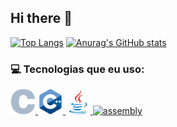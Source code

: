 ## Hi there 👋

[![Top Langs](https://github-readme-stats.vercel.app/api/top-langs/?username=leiturapipoca&layout=donut-vertical&theme=tokyonight)](https://github.com/anuraghazra/github-readme-stats)   [![Anurag's GitHub stats](https://github-readme-stats.vercel.app/api?username=leiturapipoca&show_icons=true&theme=gruvbox)](https://github.com/anuraghazra/github-readme-stats)


### 💻 Tecnologias que eu uso:
<p align="left">
  <a href="https://www.cprogramming.com/" target="_blank" rel="noreferrer">
    <img src="https://raw.githubusercontent.com/devicons/devicon/master/icons/c/c-original.svg" alt="c" width="40" height="40"/>
  </a>

  
  <a href="https://isocpp.org/" target="_blank" rel="noreferrer">
    <img src="https://raw.githubusercontent.com/devicons/devicon/master/icons/cplusplus/cplusplus-original.svg" alt="cplusplus" width="40" height="40"/>
  </a>

  
  <a href="https://www.java.com" target="_blank" rel="noreferrer">
    <img src="https://raw.githubusercontent.com/devicons/devicon/master/icons/java/java-original.svg" alt="java" width="40" height="40"/>
  </a>

  
  <a href="https://en.wikipedia.org/wiki/Assembly_language" target="_blank" rel="noreferrer">
    <img src="https://cdn.jsdelivr.net/gh/devicons/devicon/icons/nasm/nasm-original.svg" alt="assembly" width="40" height="40"/>
  </a>
</p>
